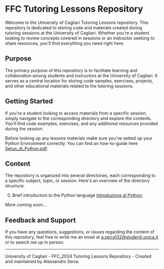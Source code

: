 # FFC Tutoring Lessons Repository

Welcome to the University of Cagliari Tutoring Lessons repository. This repository is dedicated to storing code and materials created during tutoring sessions at the University of Cagliari. Whether you're a student looking to review concepts covered in sessions or an instructor seeking to share resources, you'll find everything you need right here.

## Purpose

The primary purpose of this repository is to facilitate learning and collaboration among students and instructors at the University of Cagliari. It serves as a central location for storing code samples, exercises, projects, and other educational materials related to the tutoring sessions.

## Getting Started

If you're a student looking to access materials from a specific session, simply navigate to the corresponding directory and explore the contents. You'll find code examples, exercises, and any additional resources provided during the session.

Before looking up any lessons materials make sure you've setted up your Python Environment correctly. You can find an how-to-guide here [Setup_di_Python.pdf](Setup_di_Python.pdf).

## Content

The repository is organized into several directories, each corresponding to a specific subject, topic, or session. Here's an overview of the directory structure:

0. Brief introduction to the Python language [Introduzione al Python](Intro_Python.ipynb);

<!--

1. Numerical integration methods with Trapezoid and Simpson's rule [Integrali Numerici](Lezione_26-03);

2. Solving numerically the pendulum using Eulero, Eulero-Cromer and Veocity-Verlet algorithms [ODE: Pendolo](Lezione_09-04);

3. Solving numerically the two body orbit using Velocity-Verlet algorithm [ODE: Pianeti](Lezione_16-04);

4. Fitting and analizing experimental data in Python [Curve Fitting](Lezione_30-04);

5. Solving numerically the Heat Equation with the FTCS Method [PDE: Equazione del Calore](Lezione_30-04).

-->

More coming soon...

## Feedback and Support

If you have any questions, suggestions, or issues regarding the content of this repository, feel free to write me an email at a.serra132@studenti.unica.it or to search me up in person.

---

University of Cagliari - FFC_2024 Tutoring Lessons Repository - Created and maintained by Alessandro Serra.
